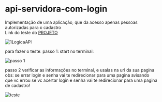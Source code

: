 # api-servidora-com-login
 Implementação de uma aplicação, que da acesso apenas pessoas autorizadas para o cadastro <br>
 Link do teste do [PROJETO](https://youtu.be/A_5nF31z3ME)
 
 
![1LogicaAPI](https://user-images.githubusercontent.com/127784850/226141190-fef2055f-33f6-49ff-a366-f1caac6ba3b9.png)

para fazer o teste:
passo 1:
start no terminal:

![passo 1](https://user-images.githubusercontent.com/127784850/226140846-d7a60936-da64-4e32-8500-e3c0fd9c82ce.png)

passo 2
verificar as informações no terminal, e usalas na url da sua pagina
obs:
se errar login e senha vai te redirecionar para uma pagina avisando que vc errou
se vc acertar login e senha vai te redirecionar para uma pagina de cadastro!

![teste](https://user-images.githubusercontent.com/127784850/226140857-adce6bef-cf6c-4d9e-8946-7ca8f0fded38.png)

